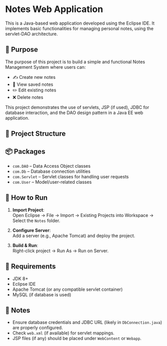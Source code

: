 # Notes Web Application

This is a Java-based web application developed using the Eclipse IDE. It implements basic functionalities for managing personal notes, using the servlet-DAO architecture.

## 🎯 Purpose

The purpose of this project is to build a simple and functional Notes Management System where users can:

- ✍️ Create new notes  
- 📖 View saved notes  
- ✏️ Edit existing notes  
- ❌ Delete notes  

This project demonstrates the use of servlets, JSP (if used), JDBC for database interaction, and the DAO design pattern in a Java EE web application.

## 📁 Project Structure


## 📦 Packages

- `com.DAO` – Data Access Object classes
- `com.Db` – Database connection utilities
- `com.Servlet` – Servlet classes for handling user requests
- `com.User` – Model/user-related classes

## 🚀 How to Run

1. **Import Project**:  
   Open Eclipse → File → Import → Existing Projects into Workspace → Select the `Notes` folder.

2. **Configure Server**:  
   Add a server (e.g., Apache Tomcat) and deploy the project.

3. **Build & Run**:  
   Right-click project → Run As → Run on Server.

## 🔧 Requirements

- JDK 8+
- Eclipse IDE
- Apache Tomcat (or any compatible servlet container)
- MySQL (if database is used)

## 📌 Notes

- Ensure database credentials and JDBC URL (likely in `DbConnection.java`) are properly configured.
- Check `web.xml` (if available) for servlet mappings.
- JSP files (if any) should be placed under `WebContent` or `Webapp`.
